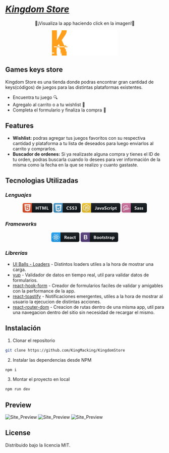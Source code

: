 

# [_**Kingdom Store**_](https://kingdom-store.netlify.app "Live app")

<p align='center'>
    👑¡Visualiza la app haciendo click en la imagen!👑
</p>
<p align='center'>
    <a href="https://kingdom-store.netlify.app/"><img height="80"src="https://github.com/KingMacking/KingdomStore/blob/master/src/assets/logo-full.svg"></a>
</p>

## Games keys store

Kingdom Store es una tienda donde podras encontrar gran cantidad de keys(códigos) de juegos para
las distintas plataformas existentes.

- Encuentra tu juego 🔍
- Agregalo al carrito o a tu wishlist 🛒
- Completa el formulario y finaliza la compra 💸

## Features

- **Wishlist:** podras agregar tus juegos favoritos con su respectiva cantidad y plataforma a tu
lista de deseados para luego enviarlos al carrito y comprarlos.
- **Buscador de ordenes:** Si ya realizaste alguna compra y tienes el ID de tu orden, podras
buscarla cuando lo desees para ver información de la misma como la fecha en la que se realizo y cuanto gastaste.

## Tecnologias Utilizadas
### _Lenguajes_
<p align='center'>
    <img height="30"src="https://github.com/MikeCodesDotNET/ColoredBadges/blob/master/svg/dev/languages/html.svg">
    <img height="30"src="https://github.com/MikeCodesDotNET/ColoredBadges/blob/master/svg/dev/languages/css3.svg">
    <img height="30"src="https://github.com/MikeCodesDotNET/ColoredBadges/blob/master/svg/dev/languages/js.svg">
    <img height="30"src="https://github.com/MikeCodesDotNET/ColoredBadges/blob/master/svg/dev/languages/sass.svg">
</p>

### _Frameworks_
<p align='center'>
    <img height="30"src="https://github.com/MikeCodesDotNET/ColoredBadges/blob/master/svg/dev/frameworks/react.svg">
    <img height="30"src="https://github.com/MikeCodesDotNET/ColoredBadges/blob/master/svg/dev/frameworks/bootstrap.svg">
</p>

### _Librerias_
- [UI Balls - Loaders] - Distintos loaders utiles a la hora de mostrar una carga.
- [yup] - Validador de datos en tiempo real, util para validar datos de formularios.
- [react-hook-form] - Creador de formularios faciles de validar y amigables con la performance de la app.
- [react-toastify] - Notificaciones emergentes, utiles a la hora de mostrar al usuario la ejecucion de distintas acciones.
- [react-router-dom] - Creacion de rutas dentro de una misma app, util para una navegacion dentro del sitio sin necesidad de recargar el mismo.


## Instalación
1. Clonar el repositorio
```sh
git clone https://github.com/KingMacking/KingdomStore
```
2. Instalar las dependencias desde NPM
```sh
npm i
```
3. Montar el proyecto en local
```sh
npm run dev
```
## Preview

![Site_Preview](https://imgur.com/ttHqc0a.png "Site preview")
![Site_Preview](https://imgur.com/tsUfy3X.png "Site preview")
![Site_Preview](https://imgur.com/lJs13Ea.png "Site preview")

## License
Distribuido bajo la licencia MIT.

   [UI Balls - Loaders]: <https://uiball.com/loaders/>
   [yup]: <https://github.com/jquense/yup>
   [react-hook-form]: <https://react-hook-form.com/>
   [react-toastify]: <https://fkhadra.github.io/react-toastify/introduction>
   [react-router-dom]: <https://reactrouter.com/en/main>
   
